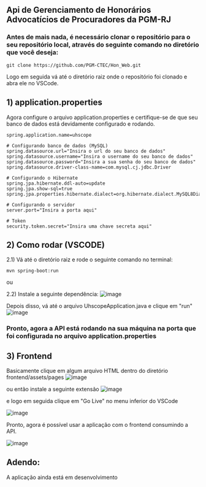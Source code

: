 ## Api de Gerenciamento de Honorários Advocatícios de Procuradores da PGM-RJ

### Antes de mais nada, é necessário clonar o repositório para o seu repositório local, através do seguinte comando no diretório que você deseja:

```
git clone https://github.com/PGM-CTEC/Hon_Web.git
```

Logo em seguida vá até o diretório raiz onde o repositório foi clonado e abra ele no VSCode.

## 1) application.properties 

Agora configure o arquivo application.properties e certifique-se de que seu banco de dados está devidamente configurado e rodando.
```
spring.application.name=uhscope

# Configurando banco de dados (MySQL)
spring.datasource.url="Insira o url do seu banco de dados"
spring.datasource.username="Insira o username do seu banco de dados"
spring.datasource.password="Insira a sua senha do seu banco de dados"
spring.datasource.driver-class-name=com.mysql.cj.jdbc.Driver

# Configurando o Hibernate
spring.jpa.hibernate.ddl-auto=update
spring.jpa.show-sql=true
spring.jpa.properties.hibernate.dialect=org.hibernate.dialect.MySQL8Dialect

# Configurando o servidor
server.port="Insira a porta aqui"

# Token
security.token.secret="Insira uma chave secreta aqui"
```

## 2) Como rodar (VSCODE)

2.1) 
Vá até o diretório raiz e rode o seguinte comando no terminal:
```
mvn spring-boot:run
```
ou

2.2) 
Instale a seguinte dependência: 
![image](https://github.com/user-attachments/assets/04e2e5b0-3d21-4390-8588-f026ae09b763)

Depois disso, vá até o arquivo UhscopeApplication.java e clique em "run"
![image](https://github.com/user-attachments/assets/55b48b33-78f0-43b2-bf9e-e219c7ac06cc)


### Pronto, agora a API está rodando na sua máquina na porta que foi configurada no arquivo application.properties



## 3) Frontend

Basicamente clique em algum arquivo HTML dentro do diretório frontend/assets/pages
![image](https://github.com/user-attachments/assets/a7e18ea3-6368-433d-8260-16abf9192664)

ou então instale a seguinte extensão
![image](https://github.com/user-attachments/assets/78faf8da-0350-4e9e-affd-4cb7e35cba85)

e logo em seguida clique em "Go Live" no menu inferior do VSCode

![image](https://github.com/user-attachments/assets/61277cd3-e7af-4b2f-b69d-49311633b8a0)

Pronto, agora é possível usar a aplicação com o frontend consumindo a API.

![image](https://github.com/user-attachments/assets/7e9a25a8-064e-4370-8ff1-92449a22bd3b)

## Adendo:
A aplicação ainda está em desenvolvimento











